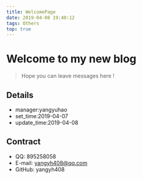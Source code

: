 ```yaml
---
title: WelcomePage
date: 2019-04-08 19:40:12
tags: Others
top: true
---
```


# Welcome to my new blog
> Hope you can leave messages here !

## Details
+ manager:yangyuhao
+ set_time:2019-04-07
+ update_time:2019-04-08

<!-- more -->
## Contract

+ QQ: 895258058
+ E-mail: yangyh408@qq.com
+ GitHub: yangyh408

